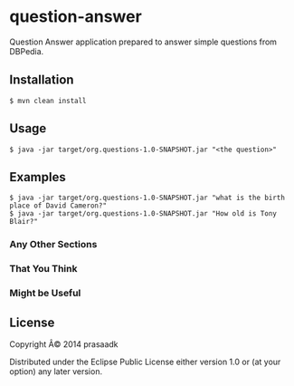 # question-answer

Question Answer application prepared to answer simple questions from DBPedia.

## Installation

    $ mvn clean install

## Usage

    $ java -jar target/org.questions-1.0-SNAPSHOT.jar "<the question>"

## Examples

    $ java -jar target/org.questions-1.0-SNAPSHOT.jar "what is the birth place of David Cameron?"
    $ java -jar target/org.questions-1.0-SNAPSHOT.jar "How old is Tony Blair?"

### Any Other Sections
### That You Think
### Might be Useful

## License

Copyright Â© 2014 prasaadk

Distributed under the Eclipse Public License either version 1.0 or (at
your option) any later version.